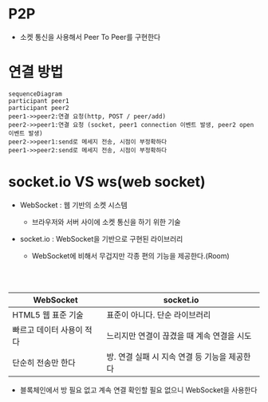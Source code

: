 # P2P

- 소켓 통신을 사용해서 Peer To Peer를 구현한다

# 연결 방법

```mermaid
sequenceDiagram
participant peer1
participant peer2
peer1->>peer2:연결 요청(http, POST / peer/add)
peer2->>peer1:연결 요청 (socket, peer1 connection 이벤트 발생, peer2 open 이벤트 발생)
peer2->>peer1:send로 메세지 전송, 시점이 부정확하다
peer1->>peer2:send로 메세지 전송, 시점이 부정확하다
```

# socket.io VS ws(web socket)

- WebSocket : 웹 기반의 소켓 시스템

  - 브라우저와 서버 사이에 소켓 통신을 하기 위한 기술

- socket.io : WebSocket을 기반으로 구현된 라이브러리

  - WebSocket에 비해서 무겁지만 각종 편의 기능을 제공한다.(Room)

<br>
<br>

| WebSocket                 | socket.io                                     |
| ------------------------- | --------------------------------------------- |
| HTML5 웹 표준 기술        | 표준이 아니다. 단순 라이브러리                |
| 빠르고 데이터 사용이 적다 | 느리지만 연결이 끊겼을 때 계속 연결을 시도    |
| 단순히 전송만 한다        | 방. 연결 실패 시 지속 연결 등 기능을 제공한다 |

- 블록체인에서 방 필요 없고 계속 연결 확인할 필요 없으니 WebSocket을 사용한다
